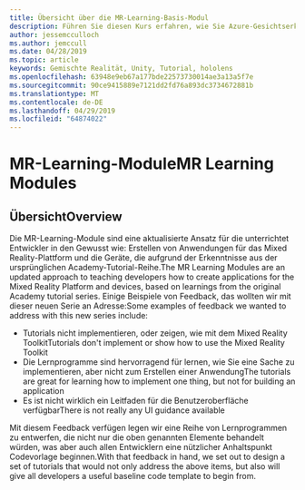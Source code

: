 ```yaml
---
title: Übersicht über die MR-Learning-Basis-Modul
description: Führen Sie diesen Kurs erfahren, wie Sie Azure-Gesichtserkennung innerhalb einer mixed Reality-Anwendung zu implementieren.
author: jessemcculloch
ms.author: jemccull
ms.date: 04/28/2019
ms.topic: article
keywords: Gemischte Realität, Unity, Tutorial, hololens
ms.openlocfilehash: 63948e9eb67a177bde22573730014ae3a13a5f7e
ms.sourcegitcommit: 90ce9415889e7121dd2fd76a893dc3734672881b
ms.translationtype: MT
ms.contentlocale: de-DE
ms.lasthandoff: 04/29/2019
ms.locfileid: "64874022"
---
```

# <a name="mr-learning-modules"></a><span data-ttu-id="32ae5-104">MR-Learning-Module</span><span class="sxs-lookup"><span data-stu-id="32ae5-104">MR Learning Modules</span></span>

## <a name="overview"></a><span data-ttu-id="32ae5-105">Übersicht</span><span class="sxs-lookup"><span data-stu-id="32ae5-105">Overview</span></span>

<span data-ttu-id="32ae5-106">Die MR-Learning-Module sind eine aktualisierte Ansatz für die unterrichtet Entwickler in den Gewusst wie: Erstellen von Anwendungen für das Mixed Reality-Plattform und die Geräte, die aufgrund der Erkenntnisse aus der ursprünglichen Academy-Tutorial-Reihe.</span><span class="sxs-lookup"><span data-stu-id="32ae5-106">The MR Learning Modules are an updated approach to teaching developers how to create applications for the Mixed Reality Platform and devices, based on learnings from the original Academy tutorial series.</span></span> <span data-ttu-id="32ae5-107">Einige Beispiele von Feedback, das wollten wir mit dieser neuen Serie an Adresse:</span><span class="sxs-lookup"><span data-stu-id="32ae5-107">Some examples of feedback we wanted to address with this new series include:</span></span>

* <span data-ttu-id="32ae5-108">Tutorials nicht implementieren, oder zeigen, wie mit dem Mixed Reality Toolkit</span><span class="sxs-lookup"><span data-stu-id="32ae5-108">Tutorials don't implement or show how to use the Mixed Reality Toolkit</span></span>
* <span data-ttu-id="32ae5-109">Die Lernprogramme sind hervorragend für lernen, wie Sie eine Sache zu implementieren, aber nicht zum Erstellen einer Anwendung</span><span class="sxs-lookup"><span data-stu-id="32ae5-109">The tutorials are great for learning how to implement one thing, but not for building an application</span></span>
* <span data-ttu-id="32ae5-110">Es ist nicht wirklich ein Leitfaden für die Benutzeroberfläche verfügbar</span><span class="sxs-lookup"><span data-stu-id="32ae5-110">There is not really any UI guidance available</span></span>

<span data-ttu-id="32ae5-111">Mit diesem Feedback verfügen legen wir eine Reihe von Lernprogrammen zu entwerfen, die nicht nur die oben genannten Elemente behandelt würden, was aber auch allen Entwicklern eine nützlicher Anhaltspunkt Codevorlage beginnen.</span><span class="sxs-lookup"><span data-stu-id="32ae5-111">With that feedback in hand, we set out to design a set of tutorials that would not only address the above items, but also will give all developers a useful baseline code template to begin from.</span></span>
